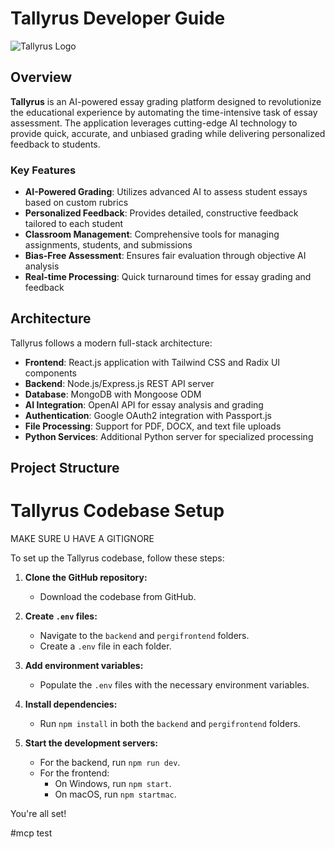 # Tallyrus Developer Guide

![Tallyrus Logo](Tallyrus/frontend/public/tallyrus2.png)

## Overview

**Tallyrus** is an AI-powered essay grading platform designed to revolutionize the educational experience by automating the time-intensive task of essay assessment. The application leverages cutting-edge AI technology to provide quick, accurate, and unbiased grading while delivering personalized feedback to students.

### Key Features

- **AI-Powered Grading**: Utilizes advanced AI to assess student essays based on custom rubrics
- **Personalized Feedback**: Provides detailed, constructive feedback tailored to each student
- **Classroom Management**: Comprehensive tools for managing assignments, students, and submissions
- **Bias-Free Assessment**: Ensures fair evaluation through objective AI analysis
- **Real-time Processing**: Quick turnaround times for essay grading and feedback

## Architecture

Tallyrus follows a modern full-stack architecture:

- **Frontend**: React.js application with Tailwind CSS and Radix UI components
- **Backend**: Node.js/Express.js REST API server
- **Database**: MongoDB with Mongoose ODM
- **AI Integration**: OpenAI API for essay analysis and grading
- **Authentication**: Google OAuth2 integration with Passport.js
- **File Processing**: Support for PDF, DOCX, and text file uploads
- **Python Services**: Additional Python server for specialized processing

## Project Structure

# Tallyrus Codebase Setup

MAKE SURE U HAVE A GITIGNORE

To set up the Tallyrus codebase, follow these steps:

1. **Clone the GitHub repository:**

   - Download the codebase from GitHub.

2. **Create `.env` files:**

   - Navigate to the `backend` and `pergifrontend` folders.
   - Create a `.env` file in each folder.

3. **Add environment variables:**

   - Populate the `.env` files with the necessary environment variables.

4. **Install dependencies:**

   - Run `npm install` in both the `backend` and `pergifrontend` folders.

5. **Start the development servers:**
   - For the backend, run `npm run dev`.
   - For the frontend:
     - On Windows, run `npm start`.
     - On macOS, run `npm startmac`.

You're all set!

#mcp test
